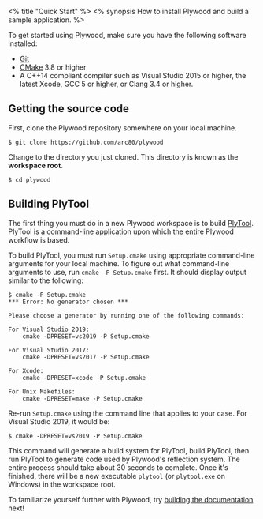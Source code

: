 <% title "Quick Start" %>
<% synopsis 
How to install Plywood and build a sample application.
%>

To get started using Plywood, make sure you have the following software installed:

* [Git](https://git-scm.com/book/en/v2/Getting-Started-Installing-Git)
* [CMake](https://cmake.org/install/) 3.8 or higher
* A C++14 compliant compiler such as Visual Studio 2015 or higher, the latest Xcode, GCC 5 or higher, or Clang 3.4 or higher.

## Getting the source code

First, clone the Plywood repository somewhere on your local machine.

    $ git clone https://github.com/arc80/plywood

Change to the directory you just cloned. This directory is known as the **workspace root**.

    $ cd plywood

## Building PlyTool

The first thing you must do in a new Plywood workspace is to build [PlyTool](PlyTool). PlyTool is a command-line application upon which the entire Plywood workflow is based.

To build PlyTool, you must run `Setup.cmake` using appropriate command-line arguments for your local machine. To figure out what command-line arguments to use, run `cmake -P Setup.cmake` first. It should display output similar to the following:

    $ cmake -P Setup.cmake
    *** Error: No generator chosen ***

    Please choose a generator by running one of the following commands:

    For Visual Studio 2019:
        cmake -DPRESET=vs2019 -P Setup.cmake

    For Visual Studio 2017:
        cmake -DPRESET=vs2017 -P Setup.cmake

    For Xcode:
        cmake -DPRESET=xcode -P Setup.cmake

    For Unix Makefiles:
        cmake -DPRESET=make -P Setup.cmake

Re-run `Setup.cmake` using the command line that applies to your case. For Visual Studio 2019, it would be:

    $ cmake -DPRESET=vs2019 -P Setup.cmake

This command will generate a build system for PlyTool, build PlyTool, then run PlyTool to generate code used by Plywood's reflection system. The entire process should take about 30 seconds to complete. Once it's finished, there will be a new executable `plytool` (or `plytool.exe` on Windows) in the workspace root.

To familiarize yourself further with Plywood, try [building the documentation](BuildDocs) next!
